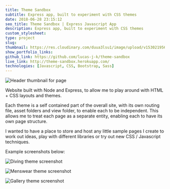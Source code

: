 ```yaml
---
title: Theme Sandbox
subtitle: Express app, built to experiment with CSS themes
date: 2018-06-28 23:15:12
seo_title: Theme Sandbox | Express Javascript App
description: Express app, built to experiment with CSS themes
custom_stylesheet:
type: project
slug:
thumbnail: https://res.cloudinary.com/duua3lsu1/image/upload/v1530219569/theme-sandbox/Thumbnails-for-homepage/tatt-thumb.jpg
show_portfolio_links:
github_link: https://github.com/lucas-j-k/theme-sandbox
live_link: http://theme-sandbox.herokuapp.com/
technologies: [Javascript, CSS, Bootstrap, Sass]
---
```


![Header thumbnail for page](https://res.cloudinary.com/duua3lsu1/image/upload/v1530219569/theme-sandbox/Thumbnails-for-homepage/tatt-thumb.jpg "Header Thumbnail")

Website built with Node and Express, to allow me to play around with HTML + CSS layouts and themes.

Each theme is a self contained part of the overall site, with its own routing file, asset folders and view folder, to enable each to be independent. This allows me to treat each page as a separate entity, enabling each to have its own page structure.

I wanted to have a place to store and host any little sample pages I create to work out ideas, play with different libraries or try out new CSS / Javascript techniques.

Example screenshots below:

![Diving theme screenshot](https://res.cloudinary.com/duua3lsu1/image/upload/v1527108011/blog/diving-screenshot.jpg)

![Menswear theme screenshot](https://res.cloudinary.com/duua3lsu1/image/upload/v1522010963/blog/menswear-screenshot.jpg)

![Gallery theme screenshot](https://res.cloudinary.com/duua3lsu1/image/upload/v1527544307/blog/gallery-screenshot-2-sm.jpg)
